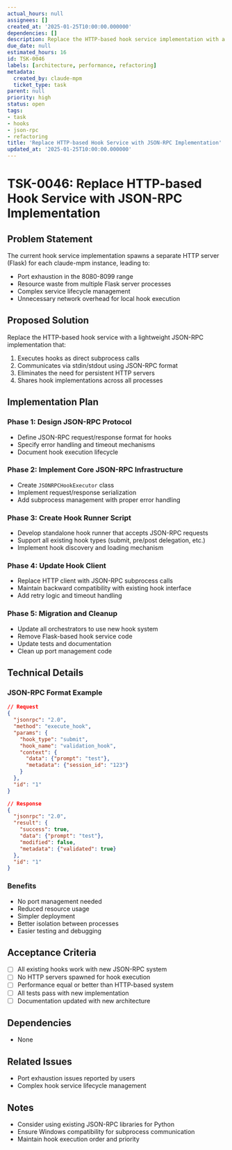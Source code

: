 ```yaml
---
actual_hours: null
assignees: []
created_at: '2025-01-25T10:00:00.000000'
dependencies: []
description: Replace the HTTP-based hook service implementation with a lightweight JSON-RPC approach to eliminate port exhaustion and reduce resource usage
due_date: null
estimated_hours: 16
id: TSK-0046
labels: [architecture, performance, refactoring]
metadata:
  created_by: claude-mpm
  ticket_type: task
parent: null
priority: high
status: open
tags:
- task
- hooks
- json-rpc
- refactoring
title: 'Replace HTTP-based Hook Service with JSON-RPC Implementation'
updated_at: '2025-01-25T10:00:00.000000'
---
```


# TSK-0046: Replace HTTP-based Hook Service with JSON-RPC Implementation

## Problem Statement
The current hook service implementation spawns a separate HTTP server (Flask) for each claude-mpm instance, leading to:
- Port exhaustion in the 8080-8099 range
- Resource waste from multiple Flask server processes
- Complex service lifecycle management
- Unnecessary network overhead for local hook execution

## Proposed Solution
Replace the HTTP-based hook service with a lightweight JSON-RPC implementation that:
1. Executes hooks as direct subprocess calls
2. Communicates via stdin/stdout using JSON-RPC format
3. Eliminates the need for persistent HTTP servers
4. Shares hook implementations across all processes

## Implementation Plan

### Phase 1: Design JSON-RPC Protocol
- Define JSON-RPC request/response format for hooks
- Specify error handling and timeout mechanisms
- Document hook execution lifecycle

### Phase 2: Implement Core JSON-RPC Infrastructure
- Create `JSONRPCHookExecutor` class
- Implement request/response serialization
- Add subprocess management with proper error handling

### Phase 3: Create Hook Runner Script
- Develop standalone hook runner that accepts JSON-RPC requests
- Support all existing hook types (submit, pre/post delegation, etc.)
- Implement hook discovery and loading mechanism

### Phase 4: Update Hook Client
- Replace HTTP client with JSON-RPC subprocess calls
- Maintain backward compatibility with existing hook interface
- Add retry logic and timeout handling

### Phase 5: Migration and Cleanup
- Update all orchestrators to use new hook system
- Remove Flask-based hook service code
- Update tests and documentation
- Clean up port management code

## Technical Details

### JSON-RPC Format Example
```json
// Request
{
  "jsonrpc": "2.0",
  "method": "execute_hook",
  "params": {
    "hook_type": "submit",
    "hook_name": "validation_hook",
    "context": {
      "data": {"prompt": "test"},
      "metadata": {"session_id": "123"}
    }
  },
  "id": "1"
}

// Response
{
  "jsonrpc": "2.0",
  "result": {
    "success": true,
    "data": {"prompt": "test"},
    "modified": false,
    "metadata": {"validated": true}
  },
  "id": "1"
}
```

### Benefits
- No port management needed
- Reduced resource usage
- Simpler deployment
- Better isolation between processes
- Easier testing and debugging

## Acceptance Criteria
- [ ] All existing hooks work with new JSON-RPC system
- [ ] No HTTP servers spawned for hook execution
- [ ] Performance equal or better than HTTP-based system
- [ ] All tests pass with new implementation
- [ ] Documentation updated with new architecture

## Dependencies
- None

## Related Issues
- Port exhaustion issues reported by users
- Complex hook service lifecycle management

## Notes
- Consider using existing JSON-RPC libraries for Python
- Ensure Windows compatibility for subprocess communication
- Maintain hook execution order and priority